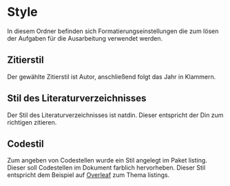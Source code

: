 # Style
In diesem Ordner befinden sich Formatierungseinstellungen die zum lösen der Aufgaben für die Ausarbeitung verwendet werden.

## Zitierstil
Der gewählte Zitierstil ist Autor, anschließend folgt  das Jahr in Klammern.

## Stil des Literaturverzeichnisses
Der Stil des Literaturverzeichnisses ist natdin. Dieser entspricht der Din zum richtigen zitieren.

## Codestil
Zum angeben von Codestellen wurde ein Stil angelegt im Paket listing. Dieser soll Codestellen im Dokument farblich  hervorheben. Dieser Stil entspricht dem Beispiel auf [Overleaf](https://www.overleaf.com/learn/latex/Code_listing#Using_listings_to_highlight_code) zum Thema listings. 
